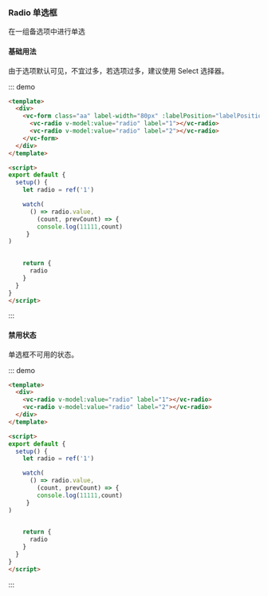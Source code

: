 ### Radio 单选框
在一组备选项中进行单选


#### 基础用法
由于选项默认可见，不宜过多，若选项过多，建议使用 Select 选择器。


::: demo
```html
<template>
  <div>
    <vc-form class="aa" label-width="80px" :labelPosition="labelPosition">
      <vc-radio v-model:value="radio" label="1"></vc-radio>
      <vc-radio v-model:value="radio" label="2"></vc-radio>
    </vc-form>
  </div>
</template>

<script>
export default {
  setup() {
    let radio = ref('1')

    watch(
      () => radio.value,
        (count, prevCount) => {
        console.log(11111,count)
     }
)
    

    return {
      radio
    }
  }
}
</script>
```
:::




#### 禁用状态
单选框不可用的状态。


::: demo
```html
<template>
  <div>
    <vc-radio v-model:value="radio" label="1"></vc-radio>
    <vc-radio v-model:value="radio" label="2"></vc-radio>
  </div>
</template>

<script>
export default {
  setup() {
    let radio = ref('1')

    watch(
      () => radio.value,
        (count, prevCount) => {
        console.log(11111,count)
     }
)
    

    return {
      radio
    }
  }
}
</script>
```
:::